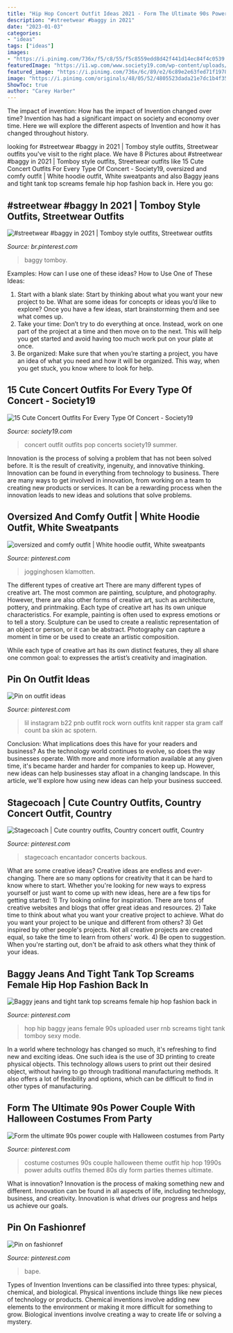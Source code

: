 ```yaml
---
title: "Hip Hop Concert Outfit Ideas 2021 - Form The Ultimate 90s Power Couple With Halloween Costumes From Party"
description: "#streetwear #baggy in 2021"
date: "2023-01-03"
categories:
- "ideas"
tags: ["ideas"]
images:
- "https://i.pinimg.com/736x/f5/c8/55/f5c8559edd8d42f441d14ec84f4c0539.jpg"
featuredImage: "https://i1.wp.com/www.society19.com/wp-content/uploads/2017/06/mesh-pop-outfit.jpg?resize=492%2C614&amp;ssl=1"
featured_image: "https://i.pinimg.com/736x/6c/89/e2/6c89e2e63fed71f19787e835ff038268.jpg"
image: "https://i.pinimg.com/originals/48/05/52/4805523dada21e7dc1b4f3598a0ac16b.png"
ShowToc: true
author: "Carey Harber"
---
```



The impact of invention: How has the impact of Invention changed over time?
Invention has had a significant impact on society and economy over time. Here we will explore the different aspects of Invention and how it has changed throughout history.

	

		
looking for #streetwear #baggy in 2021 | Tomboy style outfits, Streetwear outfits you've visit to the right place. We have 8 Pictures about #streetwear #baggy in 2021 | Tomboy style outfits, Streetwear outfits like 15 Cute Concert Outfits For Every Type Of Concert - Society19, oversized and comfy outfit | White hoodie outfit, White sweatpants and also Baggy jeans and tight tank top screams female hip hop fashion back in. Here you go:
		
    
## #streetwear #baggy In 2021 | Tomboy Style Outfits, Streetwear Outfits

<img loading=lazy src="https://i.pinimg.com/736x/6c/89/e2/6c89e2e63fed71f19787e835ff038268.jpg" onerror="this.onerror=null;this.src='https://tse2.mm.bing.net/th?id=OIP.lkGEBnJdZMCs_wrJJ9nXIgHaI_&amp;pid=15.1';" alt="#streetwear #baggy in 2021 | Tomboy style outfits, Streetwear outfits">

_Source: br.pinterest.com_

>baggy tomboy. 

	

Examples: How can I use one of these ideas?
How to Use One of These Ideas: 
1. Start with a blank slate: Start by thinking about what you want your new project to be. What are some ideas for concepts or ideas you’d like to explore? Once you have a few ideas, start brainstorming them and see what comes up. 
2. Take your time: Don’t try to do everything at once. Instead, work on one part of the project at a time and then move on to the next. This will help you get started and avoid having too much work put on your plate at once. 
3. Be organized: Make sure that when you’re starting a project, you have an idea of what you need and how it will be organized. This way, when you get stuck, you know where to look for help. 

    
## 15 Cute Concert Outfits For Every Type Of Concert - Society19

<img loading=lazy src="https://i1.wp.com/www.society19.com/wp-content/uploads/2017/06/mesh-pop-outfit.jpg?resize=492%2C614&amp;ssl=1" onerror="this.onerror=null;this.src='https://tse2.mm.bing.net/th?id=OIP.BxpKHI8ioqZCHDl_Mdd7DAHaJP&amp;pid=15.1';" alt="15 Cute Concert Outfits For Every Type Of Concert - Society19">

_Source: society19.com_

>concert outfit outfits pop concerts society19 summer. 

	

Innovation is the process of solving a problem that has not been solved before. It is the result of creativity, ingenuity, and innovative thinking. Innovation can be found in everything from technology to business. There are many ways to get involved in innovation, from working on a team to creating new products or services. It can be a rewarding process when the innovation leads to new ideas and solutions that solve problems.

    
## Oversized And Comfy Outfit | White Hoodie Outfit, White Sweatpants

<img loading=lazy src="https://i.pinimg.com/736x/6d/97/cc/6d97cc075ff83612e03d822dd6c26605.jpg" onerror="this.onerror=null;this.src='https://tse1.mm.bing.net/th?id=OIP.XdwDGtcAVEprZ8rl30YrWAHaK7&amp;pid=15.1';" alt="oversized and comfy outfit | White hoodie outfit, White sweatpants">

_Source: pinterest.com_

>jogginghosen klamotten. 

	

The different types of creative art
There are many different types of creative art. The most common are painting, sculpture, and photography. However, there are also other forms of creative art, such as architecture, pottery, and printmaking.
Each type of creative art has its own unique characteristics. For example, painting is often used to express emotions or to tell a story. Sculpture can be used to create a realistic representation of an object or person, or it can be abstract. Photography can capture a moment in time or be used to create an artistic composition.

While each type of creative art has its own distinct features, they all share one common goal: to expresses the artist’s creativity and imagination.

    
## Pin On Outfit Ideas

<img loading=lazy src="https://i.pinimg.com/736x/f5/c8/55/f5c8559edd8d42f441d14ec84f4c0539.jpg" onerror="this.onerror=null;this.src='https://tse2.mm.bing.net/th?id=OIP.0djeMPqsqZ_2I8iu8Uz0ngHaI-&amp;pid=15.1';" alt="Pin on outfit ideas">

_Source: pinterest.com_

>lil instagram b22 pnb outfit rock worn outfits knit rapper sta gram calf count ba skin ac spotern. 

	

Conclusion: What implications does this have for your readers and business?
As the technology world continues to evolve, so does the way businesses operate. With more and more information available at any given time, it's became harder and harder for companies to keep up. However, new ideas can help businesses stay afloat in a changing landscape. In this article, we'll explore how using new ideas can help your business succeed.

    
## Stagecoach | Cute Country Outfits, Country Concert Outfit, Country

<img loading=lazy src="https://i.pinimg.com/736x/74/05/f1/7405f13469c9d59b85001a561a1a2cd0.jpg" onerror="this.onerror=null;this.src='https://tse2.mm.bing.net/th?id=OIP.bxRf9pBpzRLFxNsr9FM29gHaJ3&amp;pid=15.1';" alt="Stagecoach | Cute country outfits, Country concert outfit, Country">

_Source: pinterest.com_

>stagecoach encantador concerts backous. 

	

What are some creative ideas?
Creative ideas are endless and ever-changing. There are so many options for creativity that it can be hard to know where to start. Whether you're looking for new ways to express yourself or just want to come up with new ideas, here are a few tips for getting started: 1) Try looking online for inspiration. There are tons of creative websites and blogs that offer great ideas and resources. 2) Take time to think about what you want your creative project to achieve. What do you want your project to be unique and different from others? 3) Get inspired by other people's projects. Not all creative projects are created equal, so take the time to learn from others' work. 4) Be open to suggestion. When you're starting out, don't be afraid to ask others what they think of your ideas.

    
## Baggy Jeans And Tight Tank Top Screams Female Hip Hop Fashion Back In

<img loading=lazy src="https://i.pinimg.com/originals/76/12/7d/76127da53d709582caf9426939bba749.jpg" onerror="this.onerror=null;this.src='https://tse4.mm.bing.net/th?id=OIP.iELQtpv3uxrBVOmQFJJnLgHaKG&amp;pid=15.1';" alt="Baggy jeans and tight tank top screams female hip hop fashion back in">

_Source: pinterest.com_

>hop hip baggy jeans female 90s uploaded user rnb screams tight tank tomboy sexy mode. 

	

In a world where technology has changed so much, it's refreshing to find new and exciting ideas. One such idea is the use of 3D printing to create physical objects. This technology allows users to print out their desired object, without having to go through traditional manufacturing methods. It also offers a lot of flexibility and options, which can be difficult to find in other types of manufacturing.

    
## Form The Ultimate 90s Power Couple With Halloween Costumes From Party

<img loading=lazy src="https://i.pinimg.com/736x/32/6f/ef/326fef94dbbabf728a1dd8fe8221bacc--hip-hop-costumes-s-costume.jpg" onerror="this.onerror=null;this.src='https://tse1.mm.bing.net/th?id=OIP.nVn1euiHfA8HJHxHuXIIhAHaMB&amp;pid=15.1';" alt="Form the ultimate 90s power couple with Halloween costumes from Party">

_Source: pinterest.com_

>costume costumes 90s couple halloween theme outfit hip hop 1990s power adults outfits themed 80s diy form parties themes ultimate. 

	

What is innovation?
Innovation is the process of making something new and different. Innovation can be found in all aspects of life, including technology, business, and creativity. Innovation is what drives our progress and helps us achieve our goals.

    
## Pin On Fashionref

<img loading=lazy src="https://i.pinimg.com/originals/48/05/52/4805523dada21e7dc1b4f3598a0ac16b.png" onerror="this.onerror=null;this.src='https://tse3.mm.bing.net/th?id=OIP.r-TwlPkUbyMW_4PSXpyEyQHaOj&amp;pid=15.1';" alt="Pin on fashionref">

_Source: pinterest.com_

>bape. 

	

Types of Invention
Inventions can be classified into three types: physical, chemical, and biological. Physical inventions include things like new pieces of technology or products. Chemical inventions involve adding new elements to the environment or making it more difficult for something to grow. Biological inventions involve creating a way to create life or solving a mystery.

